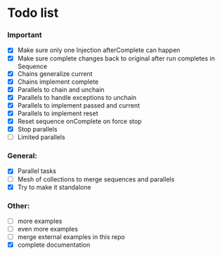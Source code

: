 # Todo list

### Important
- [x] Make sure only one Injection afterComplete can happen
- [x] Make sure complete changes back to original after run completes in Sequence
- [x] Chains generalize current
- [x] Chains implement complete
- [x] Parallels to chain and unchain
- [x] Parallels to handle exceptions to unchain
- [x] Parallels to implement passed and current
- [x] Parallels to implement reset
- [x] Reset sequence onComplete on force stop
- [x] Stop parallels
- [ ] Limited parallels

### General:

- [x] Parallel tasks
- [ ] Mesh of collections to merge sequences and parallels
- [x] Try to make it standalone

### Other:

- [ ] more examples
- [ ] even more examples
- [ ] merge external examples in this repo
- [x] complete documentation
